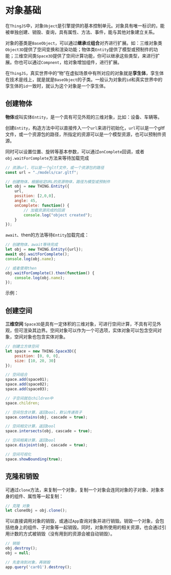 # 对象基础

在`ThingJS`中，对象`Object`是引擎提供的基本控制单元。对象具有唯一标识的，能被单独创建、销毁、查询，具有属性、方法、事件，能与其他对象建立关系。

对象的基类是`BaseObject`，可以通过**继承**或**组合**对齐进行扩展。如：三维对象类`Object3D`提供了空间变换和渲染功能；物体类`Entity`提供了模型或预制件的功能；三维空间类`Space3D`提供了空间计算功能，你可以继承这些类型，来进行扩展。你也可以通过`Compnent`，给对象增加组件，进行扩展。

在`ThingJS`，真实世界中的“物”在虚拟场景中有所对应的对象就是**孪生体**，孪生体在技术是线上，就是就是`BaseObject`的子类。一般认为对象的`id`和真实世界中的孪生体的`id`一致时，就认为这个对象是一个孪生体。


## 创建物体

**物体**或叫实体`Entity`，是一个具有可见外观的三维对象，比如：设备、车辆等。

创建`Entity`，构造方法中可以直接传入一个`url`来进行初始化，`url`可以是一个gltf文件，或一个资源包的路径，所指定的资源可以是一个模型资源，也可以预制件资源。

同时可以设置位置、旋转等基本参数，可以通过`onComplete`回调，或者`obj.waitForComplete`方法来等待加载完成

```javascript
// 资源url，可以是一个gltf文件，或一个资源包的路径
const url = "./models/car.gltf";

// 创建物体，根据给定URL的资源物体，路径为模型或预制件
let obj = new THING.Entity({
    url,
    position: [2,0,0],
    angle: 45,
    onComplete: function() {
        // 加载资源完成的回调
        console.log("object created");
    }
});
```

`await`、then的方法等待`Entity`加载完成：
```javascript
// 创建物体，await等待完成
let obj = new THING.Entity({url});
await obj.waitForComplete();
console.log(obj.name);

// 或者使用then
obj.waitForComplete().then(function() {
    console.log(obj.name);
});

```

示例：
<playground src="sample_box.js"></playground>

## 创建空间

**三维空间** `Space3D`是具有一定体积的三维对象，可进行空间计算，不具有可见外观，但可渲染其边界。空间对象可以作为一个可选项，实体对象可以包含空间对象，空间对象也包含实体对象。

```javascript
// 创建立方体空间
let space = new THING.Space3D({
    position: [0, 0, 0],
    size: [10, 20, 30]
});
```

```javascript
// 空间组合
space.add(space01);
space.add(space02);
space.add(space03);

// 子空间就在children中
space.children;
```

```javascript
// 空间包含计算，返回bool，默认传递孩子
space.contains(obj, cascade = true);

// 空间相交计算，返回bool
space.intersects(obj, cascade = true);

// 空间相离计算，返回bool
space.disjoint(obj, cascade = true);
```

```javascript
// 空间可视化
space.showBounding(true);
```

## 克隆和销毁

可通过`clone`方法，来复制一个对象，复制一个对象会连同对象的子对象、对象本身的组件、属性等一起复制：
```javascript
// 克隆 对象
let cloneObj = obj.clone();
```

可以直接调用对象的销毁，或通过`App`查询对象并进行销毁。销毁一个对象，会包括他身上的组件、子对象等一起销毁。同时，对象所使用的相关资源，也会通过引用计数的方式被销毁（没有用到的资源会被自动销毁）。

```javascript
// 销毁
obj.destroy();
obj = null;

// 先查询到对象，再销毁
app.query('car01').destroy();
```

